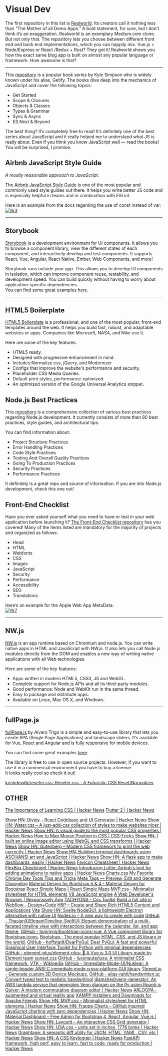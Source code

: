 # Visual Dev

The first repository in this list is [Realworld](https://github.com/gothinkster/realworld). Its creators call it nothing less than “The Mother of all Demo Apps.” A bold statement, for sure, but I don’t think it’s an exaggeration. Realworld is an exemplary Medium.com clone. But not only that. The repository lets you choose between different front end and back end implementations, which you can happily mix. Vue.js + Node/Express or React /Redux + Rust? They got it! Realworld shows you how the exact same blog app is built on almost any popular language or framework. How awesome is that?

---
This [repository](https://github.com/getify/You-Dont-Know-JS) is a popular book series by Kyle Simpson who is widely known under his alias, Getify. The books dive deep into the mechanics of JavaScript and cover the following topics:

* Get Started
* Scope & Closures
* Objects & Classes
* Types & Grammar
* Sync & Async
* ES.Next & Beyond

The best thing? It’s completely free to read! It’s definitely one of the best series about JavaScript and it really helped me to understand what JS is really about. Even if you think you know JavaScript well — read the books! You will be surprised, I promise.

## Airbnb JavaScript Style Guide

*A mostly reasonable approach to JavaScript.*

The [Airbnb JavaScript Style Guide](https://github.com/airbnb/javascript) is one of the most popular and commonly used style guides out there. It helps you write better JS code and is especially helpful in teams and in combination with ESLint.

Here is an example from the docs regarding the use of const instead of var:  
[![9r3](https://images.ctfassets.net/28643bqnqgzl/5bFaKGFLqoTqjWipBUKrAJ/8c7f7ab6cacb46451413b55d0854e625/9r3.PNG)](https://images.ctfassets.net/28643bqnqgzl/5bFaKGFLqoTqjWipBUKrAJ/8c7f7ab6cacb46451413b55d0854e625/9r3.PNG)

---

## Storybook

[Storybook](https://github.com/storybookjs/storybook) is a development environment for UI components. It allows you to browse a component library, view the different states of each component, and interactively develop and test components. It supports React, Vue, Angular, React Native, Ember, Web Components, and more!

Storybook runs outside your app. This allows you to develop UI components in isolation, which can improve component reuse, testability, and development speed. You can build quickly without having to worry about application-specific dependencies.  
You can find some great examples [here](https://storybook.js.org/docs/examples/).

---

## HTML5 Boilerplate

[HTML5 Boilerplate](https://github.com/h5bp/html5-boilerplate) is a professional, and one of the most popular, front-end templates around the web. It helps you build fast, robust, and adaptable websites or apps. Companies like Microsoft, NASA, and Nike use it.

Here are some of the key features:

* HTML5 ready.
* Designed with progressive enhancement in mind.
* Includes:Normalize.css, jQuery, and Modernizer
* Configs that improve the website's performance and security.
* Placeholder CSS Media Queries.
* Default print styles, performance-optimized.
* An optimized version of the Google Universal Analytics snippet.

## Node.js Best Practices

This [repository](https://github.com/goldbergyoni/nodebestpractices) is a comprehensive collection of various best practices regarding Node.js development. It currently consists of more than 80 best practices, style guides, and architectural tips.

You can find information about:

* Project Structure Practices
* Error Handling Practices
* Code Style Practices
* Testing And Overall Quality Practices
* Going To Production Practices
* Security Practices
* Performance Practices

It definitely is a great repo and source of information. If you are into Node.js development, check this one out!

## Front-End Checklist

Have you ever asked yourself what you need to have or test in your web application before launching it? [The Front-End Checklist repository](https://github.com/thedaviddias/Front-End-Checklist) has you covered!
Many of the items listed are mandatory for the majority of projects and organized as follows:

* Head
* HTML
* Webfonts
* CSS
* Images
* JavaScript
* Security
* Performance
* Accessibility
* SEO
* Translations

Here’s an example for the Apple Web App MetaData:  
[![9r7](https://images.ctfassets.net/28643bqnqgzl/4GM5PKWMfNTnTUlLrQiQ0L/39858dcfe81d8bb256167c280f7b9039/9r7.PNG)](https://images.ctfassets.net/28643bqnqgzl/4GM5PKWMfNTnTUlLrQiQ0L/39858dcfe81d8bb256167c280f7b9039/9r7.PNG)

---

## NW.js

[NW.js](https://github.com/nwjs/nw.js) is an app runtime based on Chromium and node.js. You can write native apps in HTML and JavaScript with NW.js. It also lets you call Node.js modules directly from the DOM and enables a new way of writing native applications with all Web technologies.

Here are some of the key features:

* Apps written in modern HTML5, CSS3, JS and WebGL.
* Complete support for Node.js APIs and all its third-party modules.
* Good performance: Node and WebKit run in the same thread.
* Easy to package and distribute apps.
* Available on Linux, Mac OS X, and Windows.

---

## fullPage.js

[fullPage.js](https://alvarotrigo.com/fullPage/#examples) by Alvaro Trigo is a simple and easy-to-use library that lets you create SPA (Single Page Applications) and landscape sliders. It’s available for Vue, React and Angular and is fully responsive for mobile devices.

You can find some great examples [here](https://alvarotrigo.com/fullPage/#examples).

The library is free to use in open source projects. However, if you want to use it in a commercial environment you have to buy a license.  
It looks really cool so check it out!

[krishdevdb/reseter.css: Reseter.css - A Futuristic CSS Reset/Normalizer](https://github.com/krishdevdb/reseter.css)

## OTHER

[The Importance of Learning CSS | Hacker News](https://news.ycombinator.com/item?id=26346141)
[Flutter 2 | Hacker News](https://news.ycombinator.com/item?id=26332944)

[Show HN: Divjoy – React Codebase and UI Generator | Hacker News](https://news.ycombinator.com/item?id=20688044)
[Show HN: Water.css – A just-add-css collection of styles to make websites nicer | Hacker News](https://news.ycombinator.com/item?id=19593866)
[Show HN: A visual guide to the most popular CSS properties | Hacker News](https://news.ycombinator.com/item?id=13031492)
[How to Map Mouse Position in CSS | CSS-Tricks](https://css-tricks.com/how-to-map-mouse-position-in-css/)
[Show HN: I built an online image editor using WebGL and CSS transforms | Hacker News](https://news.ycombinator.com/item?id=20982161)
[Show HN: Gutenberg – Modern CSS framework to print the web correctly | Hacker News](https://news.ycombinator.com/item?id=13763469)
[Show HN: Building terminal dashboards using ASCII/ANSI art and JavaScript | Hacker News](https://news.ycombinator.com/item?id=8888089)
[Show HN: A flask app to make dashboards, easily | Hacker News](https://news.ycombinator.com/item?id=12466625)
[Favicon Cheatsheet | Hacker News](https://news.ycombinator.com/item?id=6315664)
[FlexBox Cheatsheet | Hacker News](https://news.ycombinator.com/item?id=14483429)
[Introducing Lottie: Airbnb's tool for adding animations to native apps | Hacker News](https://news.ycombinator.com/item?id=13543927)
[Charts.css](https://news.ycombinator.com/item?id=26494819)
[My Favorite Chrome Dev Tools Tips and Tricks](https://www.freecodecamp.org/news/awesome-chrome-dev-tools-tips-and-tricks/)
[Meta Tags — Preview, Edit and Generate](https://metatags.io/)
[Changelog](https://www.changelog.site/)
[Material Design for Bootstrap 5 & 4 - Material Design for Bootstrap](https://mdbootstrap.com/)
[React Simple Maps | React Simple Maps](https://www.react-simple-maps.io/)
[MVP.css - Minimalist stylesheet for HTML elements](https://andybrewer.github.io/mvp/)
[V8 JavaScript engine](https://v8.dev/)
[A Web Developer's Browser | Responsively App](https://responsively.app/)
[TACHYONS - Css Toolkit](https://tachyons.io/)
[Build a full site in Webflow - Design+Code](https://designcode.io/webflow-course)
[H5P – Create and Share Rich HTML5 Content and Applications](https://h5p.org/)
[Vite](https://vitejs.dev)
[Show HN: Svelte NodeGUI, a lightweight Electron alternative with native UI](https://github.com/nodegui/svelte-nodegui)
[Nodes.io – A new way to create with code](https://news.ycombinator.com/item?id=26371818)
[GitHub - ThasianX/ElegantTimeline-SwiftUI: Elegant demonstration of a multi-faceted timeline view with interactions between the calendar, list, and app theme.](https://github.com/ThasianX/ElegantTimeline-SwiftUI)
[GitHub - tommyip/bootstrap-icons-vue: A Vue component library for Bootstrap icons.](https://github.com/tommyip/bootstrap-icons-vue)
[Bootstrap · The most popular HTML, CSS, and JS library in the world.](https://getbootstrap.com/)
[GitHub - hoffstadt/DearPyGui: Dear PyGui: A fast and powerful Graphical User Interface Toolkit for Python with minimal dependencies](https://github.com/hoffstadt/DearPyGui)
[GitHub - element-plus/element-plus: 🎉 A Vue.js 3.0 UI Library made by Element team](https://github.com/element-plus/element-plus)
[sunset.css](https://sunsetcss.com/)
[GitHub - luxonauta/luxa: A minimalist CSS framework.](https://github.com/luxonauta/luxa)
[VTK - Wikipedia](https://en.wikipedia.org/wiki/VTK)
[GitHub - Immediate-Mode-UI/Nuklear: A single-header ANSI C immediate mode cross-platform GUI library](https://github.com/Immediate-Mode-UI/Nuklear)
[Threed.io - Generate custom 3D Device Mockups.](https://threed.io/)
[GitHub - alias-rahil/handwritten.js: Convert typed text to realistic handwriting!](https://github.com/alias-rahil/handwritten.js#README.md)
[djamshed/venn-generator: An AWS lambda service that generates Venn diagram on the fly using Rough.js](https://github.com/djamshed/venn-generator)
[Quiver: A modern commutative diagram editor | Hacker News](https://news.ycombinator.com/item?id=25213201)
[ARLOOPA - augmented and virtual reality app](https://app.arloopa.com/)
[XAMPP Installers and Downloads for Apache Friends](https://www.apachefriends.org/index.html)
[Show HN: MVP.css – Minimalist stylesheet for HTML elements | Hacker News](https://news.ycombinator.com/item?id=22681270)
[Show HN: Frappe Charts – GitHub inspired JavaScript charting with zero dependencies | Hacker News](https://news.ycombinator.com/item?id=15594004)
[Show HN: Material Dashboard – Free Admin for Bootstrap 4, React, Angular, Vue.js | Hacker News](https://news.ycombinator.com/item?id=17373465)
[Show HN: Layoutit – An interactive CSS Grid generator | Hacker News](https://news.ycombinator.com/item?id=17618059)
[Show HN: USA.css – units set in inches, 1776 bytes | Hacker News](https://news.ycombinator.com/item?id=23733926)
[Graphtage: A semantic diff utility for JSON, HTML, YAML, CSV, etc | Hacker News](https://news.ycombinator.com/item?id=26280266)
[Show HN: A CSS Keylogger | Hacker News](https://news.ycombinator.com/item?id=16422696)
[FastAPI framework, high perf, easy to learn, fast to code, ready for production | Hacker News](https://news.ycombinator.com/item?id=25990702)
